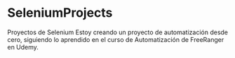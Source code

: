 # SeleniumProjects
Proyectos de Selenium
Estoy creando un proyecto de automatización desde cero, siguiendo lo aprendido en el curso de Automatización de FreeRanger en Udemy.
